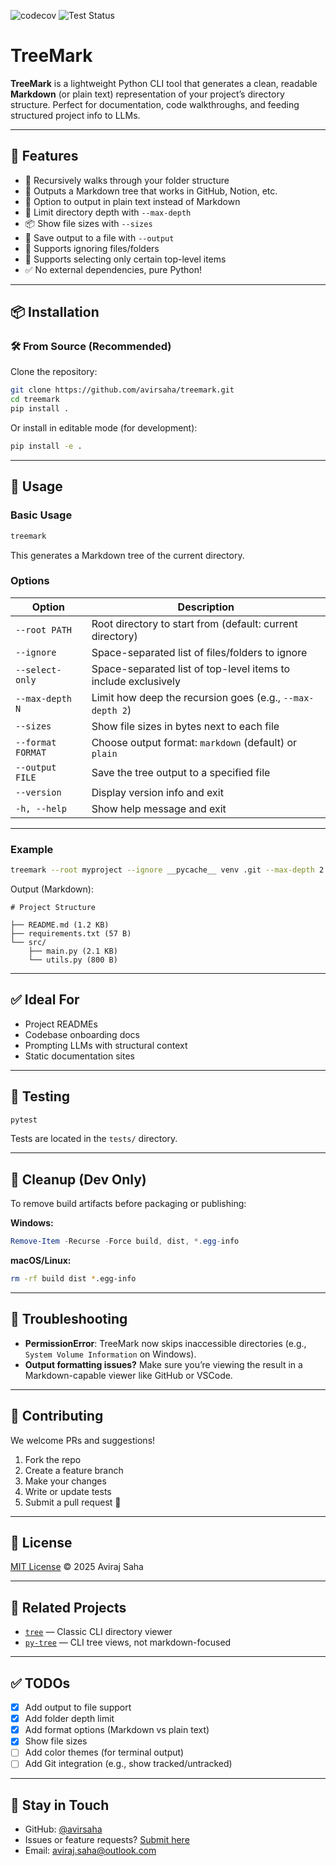 
![codecov](https://codecov.io/gh/avirsaha/treemark/branch/main/graph/badge.svg)
![Test Status](https://github.com/avirsaha/treemark/actions/workflows/test.yml/badge.svg)

# TreeMark

**TreeMark** is a lightweight Python CLI tool that generates a clean, readable **Markdown** (or plain text) representation of your project’s directory structure. Perfect for documentation, code walkthroughs, and feeding structured project info to LLMs.

---

## 🚀 Features

* 📁 Recursively walks through your folder structure
* 📝 Outputs a Markdown tree that works in GitHub, Notion, etc.
* 🧾 Option to output in plain text instead of Markdown
* 📏 Limit directory depth with `--max-depth`
* 📦 Show file sizes with `--sizes`
* 💾 Save output to a file with `--output`
* 🎯 Supports ignoring files/folders
* 🎯 Supports selecting only certain top-level items
* ✅ No external dependencies, pure Python!

---

## 📦 Installation
<!--
### 📌 From PyPI (Recommended)

> Requires Python 3.6+

```bash
pip install treemark
````

Once installed, run it using:

```bash
treemark
```
-->
### 🛠️ From Source (Recommended)

Clone the repository:

```bash
git clone https://github.com/avirsaha/treemark.git
cd treemark
pip install .
```

Or install in editable mode (for development):

```bash
pip install -e .
```

---

## 📂 Usage

### Basic Usage

```bash
treemark
```

This generates a Markdown tree of the current directory.

### Options

| Option            | Description                                                    |
| ----------------- | -------------------------------------------------------------- |
| `--root PATH`     | Root directory to start from (default: current directory)      |
| `--ignore`        | Space-separated list of files/folders to ignore                |
| `--select-only`   | Space-separated list of top-level items to include exclusively |
| `--max-depth N`   | Limit how deep the recursion goes (e.g., `--max-depth 2`)      |
| `--sizes`         | Show file sizes in bytes next to each file                     |
| `--format FORMAT` | Choose output format: `markdown` (default) or `plain`          |
| `--output FILE`   | Save the tree output to a specified file                       |
| `--version`       | Display version info and exit                                  |
| `-h, --help`      | Show help message and exit                                     |

---

### Example

```bash
treemark --root myproject --ignore __pycache__ venv .git --max-depth 2 --sizes --output structure.md
```

Output (Markdown):

```
# Project Structure

├── README.md (1.2 KB)
├── requirements.txt (57 B)
└── src/
    ├── main.py (2.1 KB)
    └── utils.py (800 B)
```

---

## ✅ Ideal For

* Project READMEs
* Codebase onboarding docs
* Prompting LLMs with structural context
* Static documentation sites

---

## 🧪 Testing

```bash
pytest
```

Tests are located in the `tests/` directory.

---

## 🧹 Cleanup (Dev Only)

To remove build artifacts before packaging or publishing:

**Windows:**

```powershell
Remove-Item -Recurse -Force build, dist, *.egg-info
```

**macOS/Linux:**

```bash
rm -rf build dist *.egg-info
```

---

## 🐛 Troubleshooting

* **PermissionError**: TreeMark now skips inaccessible directories (e.g., `System Volume Information` on Windows).
* **Output formatting issues?** Make sure you’re viewing the result in a Markdown-capable viewer like GitHub or VSCode.

---

## 🤝 Contributing

We welcome PRs and suggestions!

1. Fork the repo
2. Create a feature branch
3. Make your changes
4. Write or update tests
5. Submit a pull request 🚀

<!--See [`CONTRIBUTING.md`](CONTRIBUTING.md) for more.-->

---

## 📜 License

[MIT License](LICENSE) © 2025 Aviraj Saha

---

## 🔗 Related Projects

* [`tree`](https://man7.org/linux/man-pages/man1/tree.1.html) — Classic CLI directory viewer
* [`py-tree`](https://pypi.org/project/tree/) — CLI tree views, not markdown-focused

---

## ✅ TODOs

* [x] Add output to file support
* [x] Add folder depth limit
* [x] Add format options (Markdown vs plain text)
* [x] Show file sizes
* [ ] Add color themes (for terminal output)
* [ ] Add Git integration (e.g., show tracked/untracked)

---

## 📣 Stay in Touch

* GitHub: [@avirsaha](https://github.com/avirsaha)
* Issues or feature requests? [Submit here](https://github.com/avirsaha/treemark/issues)
* Email: [aviraj.saha@outlook.com](mailto:aviraj.saha@outlook.com)


